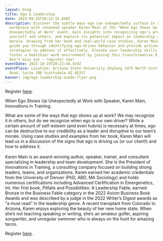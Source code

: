 ```yaml
---
layout: blog
title: Ego & Leadership
date: 2023-09-25T20:21:15.840Z
description: Discover the subtle ways ego can unexpectedly surface in your
  workplace with renowned speaker Karen Main at the "When Ego Shows Up
  Unexpectedly at Work" event. Gain insights into recognizing ego's presence in
  yourself and others, and explore its potential impact on leadership and team
  morale. Drawing from her book and real-world case studies, Karen Main will
  guide you through identifying ego-driven behavior and provide actionable
  strategies to address it effectively. Elevate your leadership skills and
  foster a healthier work environment by joining this transformative discussion.
  Don't miss out – register now!
eventDate: 2023-10-19T20:22:48.419Z
eventPlace: Location: Arizona State University SkySong 1475 North Scottsdale
  Road, Suite 200 Scottsdale AZ 85257
banner: img/ego-leadership-azodn-flyer.png
---
```

Register [here](https:/www.memberplanet.com/events/azodn/egoandleadership).

When Ego Shows Up Unexpectedly at Work with Speaker, Karen Main, Innovations in Training.

What are some of the ways that ego shows up at work? We may recognize it in others, but do we recognize when ego is our own driver? While a certain amount of self-esteem (and even hubris) is necessary at times, ego can be destructive to our credibility as a leader and disruptive to our team’s morale. Using case studies and examples from her book, Karen Main will lead us in a discussion of the signs that ego is driving us (or our client!) and how to address it.\
\
Karen Main is an award-winning author, speaker, trainer, and consultant specializing in leadership and team development. She is the President of Innovations in Training, a consulting company focused on building strong leaders, teams, and organizations. Karen earned her academic credentials from the University of Denver (PhD, ABD, MA Sociology) and holds numerous certifications including Advanced Certification in Emergenetics, Int. Her first book, Pitfalls and Possibilities: A Leadership Fable, earned Bronze in the Business Fable category in the 2022 Axiom Business Book Awards and was described by a judge in the 2022 Writer’s Digest awards as “a must read” in the leadership genre. A recent transplant from Colorado to Arizona, Karen enjoys exploring the beauty of her new home state. When she’s not teaching speaking or writing, she’s an amateur golfer, aspiring songwriter, and unregular swimmer who is always on the hunt for amazing tacos.

Register [here](https:/www.memberplanet.com/events/azodn/egoandleadership).
